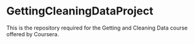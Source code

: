GettingCleaningDataProject
==========================

This is the repository required for the Getting and Cleaning Data course offered by Coursera.
